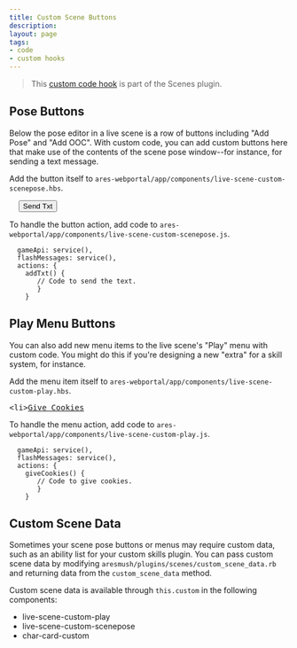 ```yaml
---
title: Custom Scene Buttons
description: 
layout: page
tags:
- code
- custom hooks
---
```


> This [custom code hook](/tutorials/code/custom-hooks.html) is part of the Scenes plugin.

## Pose Buttons

Below the pose editor in a live scene is a row of buttons including "Add Pose" and "Add OOC".  With custom code, you can add custom buttons here that make use of the contents of the scene pose window--for instance, for sending a text message.

Add the button itself to `ares-webportal/app/components/live-scene-custom-scenepose.hbs`.  

<pre>
  <button &#x7b;&#x7b;action 'addTxt'}} class="btn btn-default">Send Txt</button>
</pre>

To handle the button action, add code to `ares-webportal/app/components/live-scene-custom-scenepose.js`.

      gameApi: service(),
      flashMessages: service(),
      actions: {
        addTxt() {
           // Code to send the text.
           }
        }

## Play Menu Buttons

You can also add new menu items to the live scene's "Play" menu with custom code. You might do this if you're designing a new "extra" for a skill system, for instance.

Add the menu item itself to `ares-webportal/app/components/live-scene-custom-play.hbs`.  

<pre>
&lt;li><a href="#" &#x7b;&#x7b;action 'giveCookies'}}>Give Cookies</a></li> 
</pre>

To handle the menu action, add code to `ares-webportal/app/components/live-scene-custom-play.js`.

      gameApi: service(),
      flashMessages: service(),
      actions: {
        giveCookies() {
           // Code to give cookies.
           }
        }

## Custom Scene Data

Sometimes your scene pose buttons or menus may require custom data, such as an ability list for your custom skills plugin. You can pass custom scene data by modifying `aresmush/plugins/scenes/custom_scene_data.rb` and returning data from the `custom_scene_data` method.

Custom scene data is available through `this.custom` in the following components:

* live-scene-custom-play
* live-scene-custom-scenepose
* char-card-custom